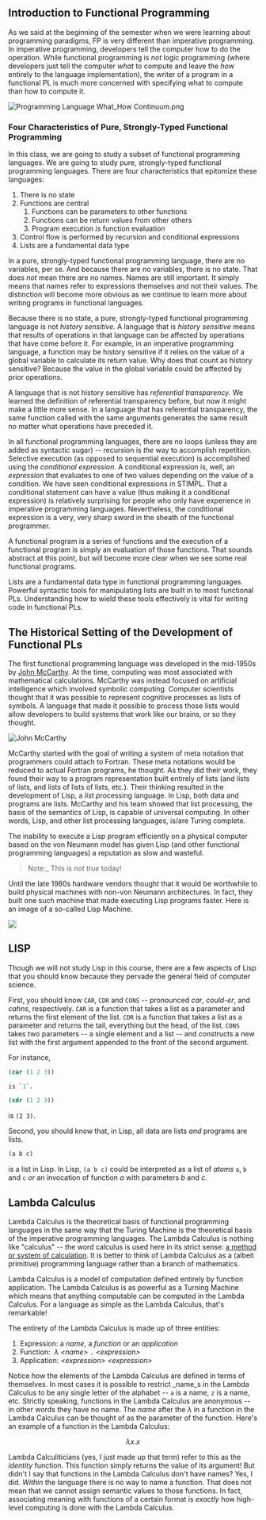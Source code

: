 ## Introduction to Functional Programming

As we said at the beginning of the semester when we were learning about programming paradigms, FP is very different than imperative programming. In imperative programming, developers tell the computer how to do the operation. While functional programming is _not_ logic programming (where developers just tell the computer _what_ to compute and leave the _how_ entirely to the language implementation), the writer of a program in a functional PL is much more concerned with specifying what to compute than how to compute it.

![Programming Language What_How Continuum.png](./graphics/Programming-Language-What-How-Continuum.png)

### Four Characteristics of Pure, Strongly-Typed Functional Programming

In this class, we are going to study a subset of functional programming languages. We are going to study pure, strongly-typed functional programming languages. There are four characteristics that epitomize these languages:

1.  There is no state
2.  Functions are central
    1.  Functions can be parameters to other functions
    2.  Functions can be return values from other others
    3.  Program execution _is_ function evaluation
3.  Control flow is performed by recursion and conditional expressions
4.  Lists are a fundamental data type

In a pure, strongly-typed functional programming language, there are no variables, per se. And because there are no variables, there is no state. That does _not_ mean there are no names. Names are still important. It simply means that names refer to expressions themselves and not their values. The distinction will become more obvious as we continue to learn more about writing programs in functional languages.

Because there is no state, a pure, strongly-typed functional programming language is not _history sensitive._ A language that is _history sensitive_ means that results of operations in that language can be affected by operations that have come before it. For example, in an imperative programming language, a function may be history sensitive if it relies on the value of a global variable to calculate its return value. Why does that count as history sensitive? Because the value in the global variable could be affected by prior operations.

A language that is not history sensitive has _referential transparency._ We learned the definition of referential transparency before, but now it might make a little more sense. In a language that has referential transparency, the same function called with the same arguments generates the same result no matter what operations have preceded it.

In all functional programming languages, there are no loops (unless they are added as syntactic sugar) -- recursion is _the_ way to accomplish repetition. Selective execution (as opposed to sequential execution) is accomplished using the _conditional expression_. A conditional expression is, well, an _expression_ that evaluates to one of two values depending on the value of a condition. We have seen conditional expressions in STIMPL. That a conditional statement can have a value (thus making it a conditional expression) is relatively surprising for people who only have experience in imperative programming languages. Nevertheless, the conditional expression is a very, very sharp sword in the sheath of the functional programmer.

A functional program is a series of functions and the execution of a functional program is simply an evaluation of those functions. That sounds abstract at this point, but will become more clear when we see some real functional programs.

Lists are a fundamental data type in functional programming languages. Powerful syntactic tools for manipulating lists are built in to most functional PLs. Understanding how to wield these tools effectively is vital for writing code in functional PLs.

## The Historical Setting of the Development of Functional PLs

The first functional programming language was developed in the mid-1950s by [John McCarthy](https://en.wikipedia.org/wiki/John_McCarthy_(computer_scientist)). At the time, computing was most associated with mathematical calculations. McCarthy was instead focused on artificial intelligence which involved symbolic computing. Computer scientists thought that it was possible to represent cognitive processes as lists of symbols. A language that made it possible to process those lists would allow developers to build systems that work like our brains, or so they thought.

![John McCarthy](./graphics/johnmccarthy.jpg)

McCarthy started with the goal of writing a system of meta notation that programmers could attach to Fortran. These meta notations would be reduced to actual Fortran programs, he thought. As they did their work, they found their way to a program representation built entirely of lists (and lists of lists, and lists of lists of lists, etc.). Their thinking resulted in the development of Lisp, a *lis*t *p*rocessing language. In Lisp, both data and programs are lists. McCarthy and his team showed that list processing, the basis of the semantics of Lisp, is capable of universal computing. In other words, Lisp, and other list processing languages, is/are Turing complete.

The inability to execute a Lisp program efficiently on a physical computer based on the von Neumann model has given Lisp (and other functional programming languages) a reputation as slow and wasteful. 

> Note:_ This is _not true_ today!

Until the late 1980s hardware vendors thought that it would be worthwhile to build physical machines with non-von Neumann architectures. In fact, they built one such machine that made executing Lisp programs faster. Here is an image of a so-called Lisp Machine.

![](./graphics/LISP_machine.jpg)

## LISP

Though we will not study Lisp in this course, there are a few aspects of Lisp that you should know because they pervade the general field of computer science.

First, you should know `CAR`, `CDR` and `CONS` -- pronounced *car*, *could-er*, and *cahns*, respectively. `CAR` is a function that takes a list as a parameter and returns the first element of the list. `CDR` is a function that takes a list as a parameter and returns the tail, everything but the head, of the list. `CONS` takes two parameters -- a single element and a list -- and *cons*tructs a new list with the first argument appended to the front of the second argument.

For instance,

```lisp
(car (1 2 3))  
```

```lisp
is `1`.
```

```lisp
(cdr (1 2 3))
```

is `(2 3)`.  

Second, you should know that, in Lisp, all data are lists _and_ programs are lists.

```lisp
(a b c)
```

is a list in Lisp. In Lisp, `(a b c)` could be interpreted as a list of _atoms_ `a`, `b` and `c` _or_ an invocation of function _a_ with parameters _b_ and _c_. ​

## Lambda Calculus

Lambda Calculus is the theoretical basis of functional programming languages in the same way that the Turing Machine is the theoretical basis of the imperative programming languages. The Lambda Calculus is nothing like "calculus" -- the word calculus is used here in its strict sense: [a method or system of calculation](https://en.wikipedia.org/wiki/Calculus_(disambiguation)). It is better to think of Lambda Calculus as a (albeit primitive) programming language rather than a branch of mathematics.

Lambda Calculus is a model of computation defined entirely by function application. The Lambda Calculus is as powerful as a Turning Machine which means that anything computable can be computed in the Lambda Calculus. For a language as simple as the Lambda Calculus, that's remarkable!

The entirety of the Lambda Calculus is made up of three entities:

1.  Expression: a _name_, a _function_ or an _application_
2.  Function:  $\lambda$ *\<name\>* `.` *\<expression\>*
3.  Application: *\<expression\>* *\<expression\>*

Notice how the elements of the Lambda Calculus are defined in terms of themselves. In most cases it is possible to restrict _name_s in the Lambda Calculus to be any single letter of the alphabet -- `a` is a name, `z` is a name, etc. Strictly speaking, functions in the Lambda Calculus are anonymous -- in other words they have no name. The _name_ after the $\lambda$ in a function in the Lambda Calculus can be thought of as the parameter of the function. Here's an example of a function in the Lambda Calculus:

$$
\lambda x . x
$$

Lambda Calculiticians (yes, I just made up that term) refer to this as the _identity_ function. This function simply returns the value of its argument! But didn't I say that functions in the Lambda Calculus don't have names? Yes, I did. _Within_ the language there is no way to name a function. That does not mean that we cannot assign semantic values to those functions. In fact, associating meaning with functions of a certain format is _exactly_ how high-level computing is done with the Lambda Calculus.